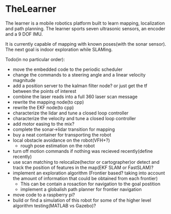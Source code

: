 # TheLearner
The learner is a mobile robotics platform built to learn mapping, localization and path planning. The learner sports seven ultrasonic sensors, an encoder and a 9 DOF IMU.

It is currently capable of mapping with known poses(with the sonar sensor). The next goal is indoor exploration while SLAMing.

Todo(in no particular order):

- move the embedded code to the periodic scheduler
- change the commands to a steering angle and a linear velocity magnitude
- add a position server to the kalman filter node? or just get the tf between the points of interest
- combine the laser reads into a full 360 laser scan message
- rewrite the mapping node(to cpp)
- rewrite the EKF node(to cpp)
- characterize the lidar and tune a closed loop controller
- characterize the velocity and tune a closed loop controller
- add motor easing to the mix?
- complete the sonar->lidar transition for mapping
- buy a neat container for transporting the robot
- local obstacle avoidance on the robot(VFH+?)
  - rough pose estimation on the robot
- turn off motion commands if nothing was recieved recently(define recently)
- use scan matching to relocalize(hector or cartographer)or detect and track the position of features in the map(EKF SLAM or FastSLAM)?
- implement an exploration algorithm (Frontier based? taking into account the amount of information that could be obtained from each frontier)
  - This can be contain a rosaction for navigation to the goal postition
  - implement a globalish path planner for frontier navigation
- move code to a raspberry pi?
- build or find a simulation of this robot for some of the higher level algorithm testing(MATLAB vs Gazebo)?
